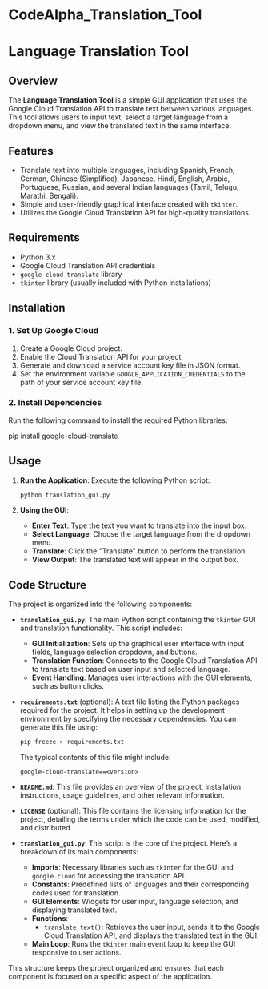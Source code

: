 # CodeAlpha_Translation_Tool
# Language Translation Tool

## Overview

The **Language Translation Tool** is a simple GUI application that uses the Google Cloud Translation API to translate text between various languages. This tool allows users to input text, select a target language from a dropdown menu, and view the translated text in the same interface.

## Features

- Translate text into multiple languages, including Spanish, French, German, Chinese (Simplified), Japanese, Hindi, English, Arabic, Portuguese, Russian, and several Indian languages (Tamil, Telugu, Marathi, Bengali).
- Simple and user-friendly graphical interface created with `tkinter`.
- Utilizes the Google Cloud Translation API for high-quality translations.

## Requirements

- Python 3.x
- Google Cloud Translation API credentials
- `google-cloud-translate` library
- `tkinter` library (usually included with Python installations)

## Installation

### 1. Set Up Google Cloud

1. Create a Google Cloud project.
2. Enable the Cloud Translation API for your project.
3. Generate and download a service account key file in JSON format.
4. Set the environment variable `GOOGLE_APPLICATION_CREDENTIALS` to the path of your service account key file.

### 2. Install Dependencies

Run the following command to install the required Python libraries:

pip install google-cloud-translate

## Usage

1. **Run the Application**: Execute the following Python script:

    ```bash
    python translation_gui.py
    ```

2. **Using the GUI**:
    - **Enter Text**: Type the text you want to translate into the input box.
    - **Select Language**: Choose the target language from the dropdown menu.
    - **Translate**: Click the "Translate" button to perform the translation.
    - **View Output**: The translated text will appear in the output box.

## Code Structure

The project is organized into the following components:

- **`translation_gui.py`**: The main Python script containing the `tkinter` GUI and translation functionality. This script includes:
  - **GUI Initialization**: Sets up the graphical user interface with input fields, language selection dropdown, and buttons.
  - **Translation Function**: Connects to the Google Cloud Translation API to translate text based on user input and selected language.
  - **Event Handling**: Manages user interactions with the GUI elements, such as button clicks.

- **`requirements.txt`** (optional): A text file listing the Python packages required for the project. It helps in setting up the development environment by specifying the necessary dependencies. You can generate this file using:

    ```bash
    pip freeze > requirements.txt
    ```

  The typical contents of this file might include:
    ```
    google-cloud-translate==<version>
    ```

- **`README.md`**: This file provides an overview of the project, installation instructions, usage guidelines, and other relevant information.

- **`LICENSE`** (optional): This file contains the licensing information for the project, detailing the terms under which the code can be used, modified, and distributed.

- **`translation_gui.py`**: This script is the core of the project. Here’s a breakdown of its main components:
  - **Imports**: Necessary libraries such as `tkinter` for the GUI and `google.cloud` for accessing the translation API.
  - **Constants**: Predefined lists of languages and their corresponding codes used for translation.
  - **GUI Elements**: Widgets for user input, language selection, and displaying translated text.
  - **Functions**:
    - `translate_text()`: Retrieves the user input, sends it to the Google Cloud Translation API, and displays the translated text in the GUI.
  - **Main Loop**: Runs the `tkinter` main event loop to keep the GUI responsive to user actions.

This structure keeps the project organized and ensures that each component is focused on a specific aspect of the application.
